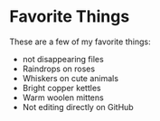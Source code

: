 # Favorite Things

These are a few of my favorite things:

- not disappearing files
- Raindrops on roses
- Whiskers on cute animals
- Bright copper kettles
- Warm woolen mittens
- Not editing directly on GitHub

